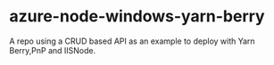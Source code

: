 # azure-node-windows-yarn-berry
A repo using a CRUD based API as an example to deploy with Yarn Berry,PnP and IISNode.
